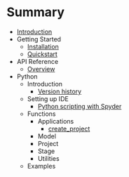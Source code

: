 # Summary

- [Introduction](README.md)
- Getting Started
	- [Installation](getting-started/installation.md)
	- [Quickstart](getting-started/quickstart.md)
- API Reference
	- [Overview](api/overview.md)
- Python
	- Introduction
		- [Version history](python/introduction/version-history.md)
	- Setting up IDE
		- [Python scripting with Spyder](python/setting-up-ide/python-scripting-with-spyder.md)
	- Functions
		- Applications
			- [create_project](python/functions/applications/create_project.md)
		- Model
		- Project
		- Stage
		- Utilities
	- Examples


